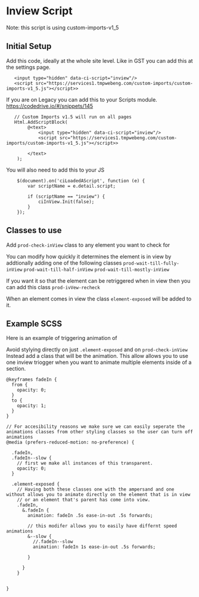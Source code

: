 # Inview Script

Note: this script is using custom-imports-v1_5

## Initial Setup

Add this code, ideally at the whole site level. Like in GST you can add this at the settings page.

```
   <input type="hidden" data-ci-script="inview"/>
   <script src="https://services1.tmpwebeng.com/custom-imports/custom-imports-v1_5.js"></script>>
```

If you are on Legacy you can add this to your Scripts module. https://codedrive.io/#/snippets/145


```
   // Custom Imports v1.5 will run on all pages
   Html.AddScriptBlock(
        @<text>
            <input type="hidden" data-ci-script="inview"/>
            <script src="https://services1.tmpwebeng.com/custom-imports/custom-imports-v1_5.js"></script>>

        </text>
    );
```

You will also need to add this to your JS

```
    $(document).on('ciLoadedAScript', function (e) {
        var scriptName = e.detail.script;
    
        if (scriptName == "inview") {
            ciInView.Init(false);
        }
    });
```


## Classes to use
Add `prod-check-inView` class to any element you want to check for

You can modify how quickly it determines the element is in view by addtionally adding one of the following classes
`prod-wait-till-fully-inView`
`prod-wait-till-half-inView`
`prod-wait-till-mostly-inView`

If you want it so that the element can be retriggered when in view then you can add this class `prod-ivVew-recheck`

When an element comes in view the class `element-exposed` will be added to it. 


## Example SCSS
Here is an example of triggering animation of 

Avoid stylying directly on just `.element-exposed` and on `prod-check-inView` Instead add a class that will be the animation.
This allow allows you to use one inview triogger when you want to animate multiple elements inside of a section.

```
@keyframes fadeIn {
  from {
    opacity: 0;
  }
  to {
    opacity: 1;
  }
}

// For accesibility reasons we make sure we can easily seperate the animations classes from other styling classes so the user can turn off animations 
@media (prefers-reduced-motion: no-preference) {

  .fadeIn,
  .fadeIn--slow {    
    // first we make all instances of this transparent. 
    opacity: 0;
  }

  .element-exposed {
    // Having both these classes one with the ampersand and one without allows you to animate directly on the element that is in view 
    // or an element that's parent has come into view.
    .fadeIn,
      &.fadeIn {
        animation: fadeIn .5s ease-in-out .5s forwards;

        // this modifer allows you to easily have differnt speed animations
        &--slow {
          //.fadeIn--slow
          animation: fadeIn 1s ease-in-out .5s forwards;

        }

      }
    }


}
```

